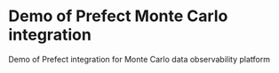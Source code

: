 # Demo of Prefect Monte Carlo integration

Demo of Prefect integration for Monte Carlo data observability platform
